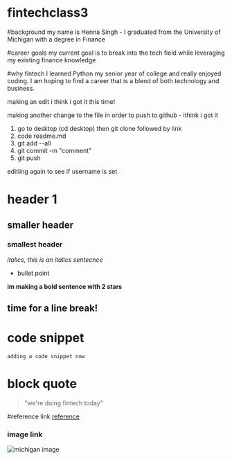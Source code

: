 # fintechclass3
#background
my name is Henna Singh - I graduated from the University of Michigan with a degree in Finance

#career goals
my current goal is to break into the tech field while leveraging my existing finance knowledge

#why fintech
I learned Python my senior year of college and really enjoyed coding. I am hoping to find a career that is a blend of both technology and business.

making an edit
i think i got it this time!

making another change to the file in order to push to github - ithink i got it
1. go to desktop (cd desktop) then git clone followed by link
2. code readme.md
3. git add --all
3. git commit -m "comment"
4. git push

editiing again to see if username is set
 
# header 1
## smaller header
### smallest header

*italics, this is an italics sentecnce*

* bullet point

**im making a bold sentence with 2 stars**

time for a line break!
---
# code snippet
`adding a code snippet now`

# block quote
> "we're doing fintech today"

#reference link
[reference](https://bootcampspot.com/sessions)

### image link
![michigan image](https://news.umich.edu/wp-content/uploads/mc-image-cache/2020/07/u-m-state-of-michigan-surveying-coronavirus-survivors-to-inform-future-response-to-pandemic-michigan.jpg)